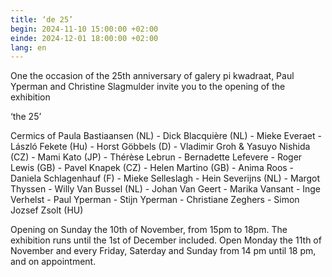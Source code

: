 ```yaml
---
title: ‘de 25’
begin: 2024-11-10 15:00:00 +02:00
einde: 2024-12-01 18:00:00 +02:00
lang: en
---
```


One the occasion of the 25th anniversary of galery pi kwadraat, Paul Yperman and Christine Slagmulder invite you to the opening of the exhibition

‘the 25’

Cermics of Paula Bastiaansen (NL) - Dick Blacquière (NL) - Mieke Everaet - László Fekete (Hu) - Horst Göbbels (D) - Vladimir Groh & Yasuyo Nishida (CZ) - Mami Kato (JP) - Thérèse Lebrun - Bernadette Lefevere - Roger Lewis (GB) - Pavel Knapek (CZ) - Helen Martino (GB) - Anima Roos - Daniela Schlagenhauf (F) - Mieke Selleslagh - Hein Severijns (NL) -  Margot Thyssen - Willy Van Bussel (NL) - Johan Van Geert -                                            Marika Vansant - Inge Verhelst - Paul Yperman - Stijn Yperman - Christiane Zeghers - Simon Jozsef Zsolt (HU)

Opening on Sunday the 10th of November, from 15pm to 18pm.
The exhibition runs until the 1st of December included.
Open Monday the 11th of November and every Friday, Saterday and Sunday from 14 pm until 18 pm, and on appointment.